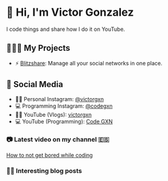 # 👋 Hi, I'm Victor Gonzalez  
I code things and share how I do it on YouTube.

## 👷🏻‍♂️ My Projects  
- ⚡ [Blitzshare](https://www.blitz-share.com/): Manage all your social networks in one place.

## 📢 Social Media  
- 🧑🏻 Personal Instagram: [@victorgxn](https://www.instagram.com/victorgxn)  
- 💻 Programming Instagram: [@codegxn](https://www.instagram.com/code.gxn)  
- 🧑🏻 YouTube (Vlogs): [victorgxn](https://www.youtube.com/@victorgxn)  
- 💻 YouTube (Programming): [Code GXN](https://www.youtube.com/@codegxn)

### 📷 Latest video on my channel 🇪🇸
[How to not get bored while coding](https://youtu.be/I23DFEl_RZo)

### ✍🏼 Interesting blog posts  
